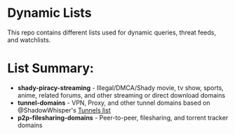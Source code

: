 # Dynamic Lists
This repo contains different lists used for dynamic queries, threat feeds, and watchlists.

# List Summary:

- **shady-piracy-streaming** - Illegal/DMCA/Shady movie, tv show, sports, anime, related forums, and other streaming or direct download domains
- **tunnel-domains** - VPN, Proxy, and other tunnel domains based on @ShadowWhisper's [Tunnels list](https://github.com/ShadowWhisperer/BlockLists/blob/master/Lists/Tunnels)
- **p2p-filesharing-domains** - Peer-to-peer, filesharing, and torrent tracker domains
